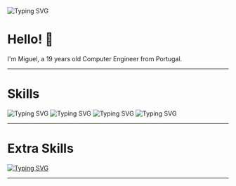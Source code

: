 ![Typing SVG](https://readme-typing-svg.herokuapp.com?font=Seymour+One&size=50&duration=3000&color=F7BC15&vCenter=true&width=800&height=100&lines=Miguel+Almeida++++++++++++++++++++++++++++++++++++++++++++++++++++++++++++++++++++++++++++++++++++++++++++++++++++++++++++++++++++++++++++++++++++++++++++++++++++++++++++)

# **Hello!** 👋

I'm Miguel, a 19 years old Computer Engineer from Portugal.

------

# **Skills**

 ![Typing SVG](https://readme-typing-svg.herokuapp.com?font=League+Gothic&size=25&duration=6000&color=F7BC15&vCenter=true&width=200&lines=-+Java%2C+Python%2C+C%2C+Assembly+++++)
 ![Typing SVG](https://readme-typing-svg.herokuapp.com?font=League+Gothic&size=25&duration=6000&color=FDDD5C&vCenter=true&width=200&lines=-+Html%2C+Css%2C+Javascript)
 ![Typing SVG](https://readme-typing-svg.herokuapp.com?font=League+Gothic&size=25&duration=6000&color=FDFD97&vCenter=true&width=200&lines=-+Flutter%2C+Android+Studio)
 ![Typing SVG](https://readme-typing-svg.herokuapp.com?font=League+Gothic&size=25&duration=6000&color=AFC9CF&vCenter=true&width=200&lines=-+JPA%2C+Spring%2C+SQL%2C+H2)

------

# **Extra Skills**

  [![Typing SVG](https://readme-typing-svg.herokuapp.com?font=League+Gothic&size=25&duration=6000&color=789FCC&vCenter=true&width=200&lines=-+Photoshop%2C+Figma%2C+Adobe+XD)](https://git.io/typing-svg)

------
